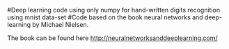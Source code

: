 #Deep learning code using only numpy for hand-written digits recognition using mnist data-set
#Code based on the book neural networks and deep-learning by Michael Nielsen.

The book can be found here http://neuralnetworksanddeeplearning.com/

